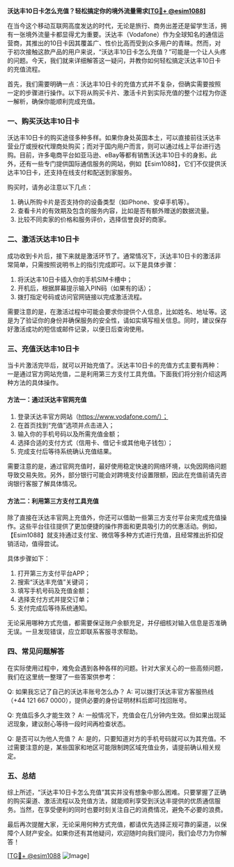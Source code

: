 **沃达丰10日卡怎么充值？轻松搞定你的境外流量需求[[TG💪+ @esim1088](https://t.me/s/esim1088)]**

在当今这个移动互联网高度发达的时代，无论是旅行、商务出差还是留学生活，拥有一张境外流量卡都显得尤为重要。沃达丰（Vodafone）作为全球知名的通信运营商，其推出的10日卡因其覆盖广、性价比高而受到众多用户的青睐。然而，对于初次接触这款产品的用户来说，“沃达丰10日卡怎么充值？”可能是一个让人头疼的问题。今天，我们就来详细解答这一疑问，并教你如何轻松搞定沃达丰10日卡的充值流程。

首先，我们需要明确一点：沃达丰10日卡的充值方式并不复杂，但确实需要按照一定的步骤进行操作。以下将从购买卡片、激活卡片到实际充值的整个过程为你逐一解析，确保你能顺利完成充值。

### 一、购买沃达丰10日卡

沃达丰10日卡的购买途径多种多样。如果你身处英国本土，可以直接前往沃达丰营业厅或授权代理商处购买；而对于国内用户而言，则可以通过线上平台进行选购。目前，许多电商平台如亚马逊、eBay等都有销售沃达丰10日卡的身影。此外，还有一些专门提供国际通信服务的网站，例如【Esim1088】，它们不仅提供沃达丰10日卡，还支持在线支付和配送到家服务。

购买时，请务必注意以下几点：
1. 确认所购卡片是否支持你的设备类型（如iPhone、安卓手机等）。
2. 查看卡片的有效期及包含的服务内容，比如是否有额外赠送的数据流量。
3. 比较不同卖家的价格和服务评价，选择信誉良好的商家。

### 二、激活沃达丰10日卡

成功收到卡片后，接下来就是激活环节了。通常情况下，沃达丰10日卡的激活非常简单，只需按照说明书上的指引完成即可。以下是具体步骤：

1. 将沃达丰10日卡插入你的手机SIM卡槽中；
2. 开机后，根据屏幕提示输入PIN码（如果有的话）；
3. 拨打指定号码或访问官网链接以完成激活流程。

需要注意的是，在激活过程中可能会要求你提供个人信息，比如姓名、地址等。这是为了验证你的身份并确保服务的安全性，请如实填写相关信息。同时，建议保存好激活成功的短信或邮件记录，以便日后查询使用。

### 三、充值沃达丰10日卡

当卡片激活完毕后，就可以开始充值了。沃达丰10日卡的充值方式主要有两种：一是通过官方网站充值，二是利用第三方支付工具充值。下面我们将分别介绍这两种方法的具体操作。

#### 方法一：通过沃达丰官网充值

1. 登录沃达丰官方网站（https://www.vodafone.com/）；
2. 在首页找到“充值”选项并点击进入；
3. 输入你的手机号码以及所需充值金额；
4. 选择合适的支付方式（信用卡、借记卡或其他电子钱包）；
5. 完成支付后等待系统确认充值结果。

需要注意的是，通过官网充值时，最好使用稳定快速的网络环境，以免因网络问题导致交易失败。另外，部分银行可能会对跨境支付设置限额，因此在充值前请先咨询银行客服了解具体情况。

#### 方法二：利用第三方支付工具充值

除了直接在沃达丰官网上充值外，你还可以借助一些第三方支付平台来完成充值操作。这些平台往往提供了更加便捷的操作界面和更具吸引力的优惠活动。例如，【Esim1088】就支持通过支付宝、微信等多种方式进行充值，且经常推出折扣促销活动，值得尝试。

具体步骤如下：
1. 打开第三方支付平台APP；
2. 搜索“沃达丰充值”关键词；
3. 填写手机号码及充值金额；
4. 选择支付方式并提交订单；
5. 支付完成后等待系统通知。

无论采用哪种方式充值，都需要保证账户余额充足，并仔细核对输入信息是否准确无误。一旦发现错误，应立即联系客服寻求帮助。

### 四、常见问题解答

在实际使用过程中，难免会遇到各种各样的问题。针对大家关心的一些高频问题，我们在这里统一整理了一些答案供参考：

Q: 如果我忘记了自己的沃达丰账号怎么办？
A: 可以拨打沃达丰官方客服热线（+44 121 667 0000），提供必要的身份证明材料后即可找回账号。

Q: 充值后多久才能生效？
A: 一般情况下，充值会在几分钟内生效。但如果出现延迟现象，建议耐心等待一段时间再检查状态。

Q: 是否可以为他人充值？
A: 是的，只要知道对方的手机号码就可以为其充值。不过需要注意的是，某些国家和地区可能限制跨区域充值业务，请提前确认相关规定。

### 五、总结

综上所述，“沃达丰10日卡怎么充值”其实并没有想象中那么困难。只要掌握了正确的购买渠道、激活流程以及充值方法，就能顺利享受到沃达丰提供的优质通信服务。当然，在享受便利的同时也要时刻关注自己的消费情况，避免不必要的浪费。

最后再次提醒大家，无论采用何种方式充值，都请优先选择正规可靠的渠道，以保障个人财产安全。如果你还有其他疑问，欢迎随时向我们提问，我们会尽力为你解答！

[[TG💪+ @esim1088](https://t.me/s/esim1088) ![Image](https://i.postimg.cc/4NQfJmqS/Snipaste-2025-05-13-00-14-12.png)]